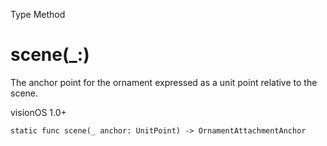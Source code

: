 Type Method

# scene(_:)

The anchor point for the ornament expressed as a unit point relative to the
scene.

visionOS 1.0+

    
    
    static func scene(_ anchor: UnitPoint) -> OrnamentAttachmentAnchor

